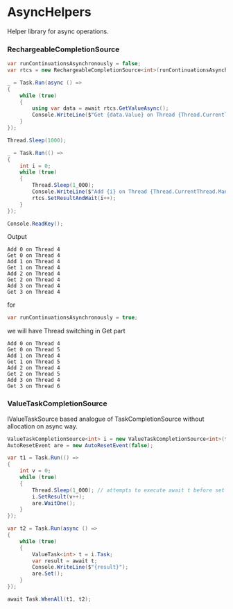 # AsyncHelpers
Helper library for async operations.

### RechargeableCompletionSource

```C#
var runContinuationsAsynchronously = false;
var rtcs = new RechargeableCompletionSource<int>(runContinuationsAsynchronously);

_ = Task.Run(async () =>
{
    while (true)
    {
        using var data = await rtcs.GetValueAsync();
        Console.WriteLine($"Get {data.Value} on Thread {Thread.CurrentThread.ManagedThreadId}");
    }
});

Thread.Sleep(1000);

_ = Task.Run(() =>
{
    int i = 0;
    while (true)
    {
        Thread.Sleep(1_000);
        Console.WriteLine($"Add {i} on Thread {Thread.CurrentThread.ManagedThreadId}");
        rtcs.SetResultAndWait(i++);
    }
});

Console.ReadKey();
```

Output
```
Add 0 on Thread 4
Get 0 on Thread 4
Add 1 on Thread 4
Get 1 on Thread 4
Add 2 on Thread 4
Get 2 on Thread 4
Add 3 on Thread 4
Get 3 on Thread 4
```
for 
```C#
var runContinuationsAsynchronously = true; 
```
we will have Thread switching in Get part

```
Add 0 on Thread 4
Get 0 on Thread 5
Add 1 on Thread 4
Get 1 on Thread 5
Add 2 on Thread 4
Get 2 on Thread 5
Add 3 on Thread 4
Get 3 on Thread 6
```

### ValueTaskCompletionSource

IValueTaskSource based analogue of TaskCompletionSource without allocation on async way.

```C#
ValueTaskCompletionSource<int> i = new ValueTaskCompletionSource<int>(false);
AutoResetEvent are = new AutoResetEvent(false);

var t1 = Task.Run(() =>
{
    int v = 0;
    while (true)
    {
        Thread.Sleep(1_000); // attempts to execute await t before set result
        i.SetResult(v++);
        are.WaitOne();
    }
});

var t2 = Task.Run(async () =>
{
    while (true)
    {
        ValueTask<int> t = i.Task;
        var result = await t;
        Console.WriteLine($"{result}");
        are.Set();
    }
});

await Task.WhenAll(t1, t2);
```

